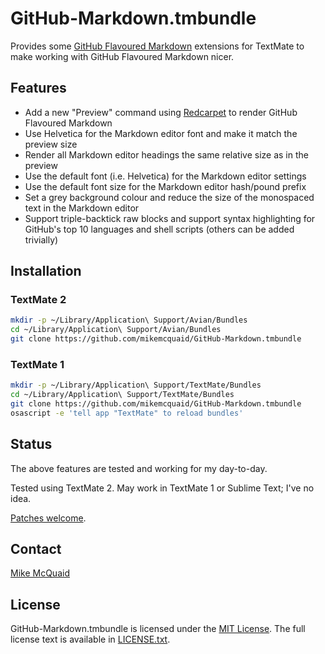 # GitHub-Markdown.tmbundle
Provides some [GitHub Flavoured Markdown](https://help.github.com/articles/github-flavored-markdown/) extensions for TextMate to make working with GitHub Flavoured Markdown nicer.

## Features
- Add a new "Preview" command using [Redcarpet](https://github.com/vmg/redcarpet) to render GitHub Flavoured Markdown
- Use Helvetica for the Markdown editor font and make it match the preview size
- Render all Markdown editor headings the same relative size as in the preview
- Use the default font (i.e. Helvetica) for the Markdown editor settings
- Use the default font size for the Markdown editor hash/pound prefix
- Set a grey background colour and reduce the size of the monospaced text in the Markdown editor
- Support triple-backtick raw blocks and support syntax highlighting for GitHub's top 10 languages and shell scripts (others can be added trivially)

## Installation
### TextMate 2
```bash
mkdir -p ~/Library/Application\ Support/Avian/Bundles
cd ~/Library/Application\ Support/Avian/Bundles
git clone https://github.com/mikemcquaid/GitHub-Markdown.tmbundle
```

### TextMate 1
```bash
mkdir -p ~/Library/Application\ Support/TextMate/Bundles
cd ~/Library/Application\ Support/TextMate/Bundles
git clone https://github.com/mikemcquaid/GitHub-Markdown.tmbundle
osascript -e 'tell app "TextMate" to reload bundles'
```

## Status
The above features are tested and working for my day-to-day.

Tested using TextMate 2. May work in TextMate 1 or Sublime Text; I've no idea.

[Patches welcome](https://github.com/mikemcquaid/GitHub-Markdown.tmbundle/pulls).

## Contact
[Mike McQuaid](mailto:mike@mikemcquaid.com)

## License
GitHub-Markdown.tmbundle is licensed under the [MIT License](http://en.wikipedia.org/wiki/MIT_License). The full license text is
available in
[LICENSE.txt](https://github.com/mikemcquaid/GitHub-Markdown.tmbundle/blob/master/LICENSE.txt).
